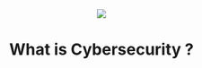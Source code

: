 <!DOCTYPE html>
<html lang = "en">
 <head>
  <meta charset="UTF-8">
  <title> Cybersecurity adventure with Brave9! </title>
 </head>

<body>
 <header>
  <img src="https://content.invisioncic.com/Mmalware/monthly_2017_02/hero_logo.png.ce017c551dfbebe78e51737cc07d50a2.png">
  <h1> What is Cybersecurity ? <h1>
 </header>
</body>
</html>
